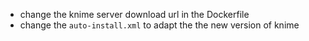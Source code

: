 
- change the knime server download url in the Dockerfile
- change the `auto-install.xml` to adapt the the new version of knime 